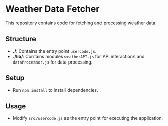 # Weather Data Fetcher

This repository contains code for fetching and processing weather data.

## Structure

- **./**: Contains the entry point `usercode.js`.
- **./lib/**: Contains modules `weatherAPI.js` for API interactions and `dataProcessor.js` for data processing.

## Setup

- Run `npm install` to install dependencies.

## Usage

- Modify `src/usercode.js` as the entry point for executing the application.
